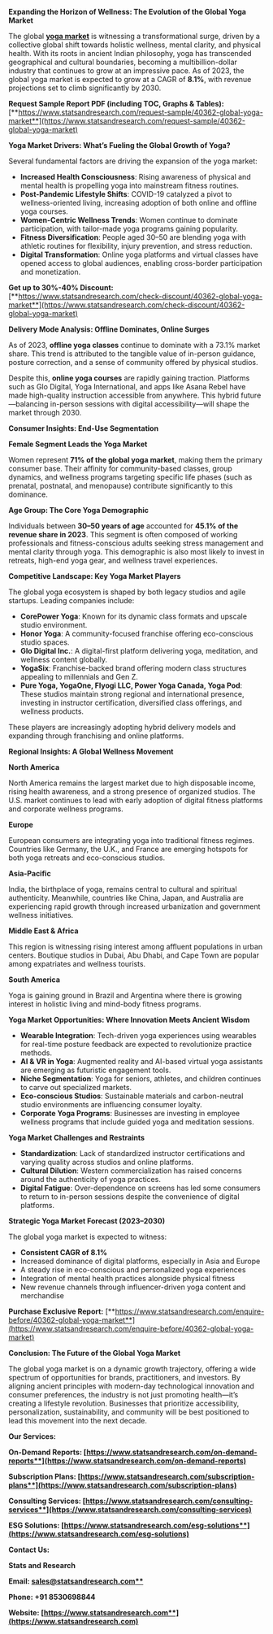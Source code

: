 ﻿**Expanding the Horizon of Wellness: The Evolution of the Global Yoga Market**

The global [**yoga market**](https://www.statsandresearch.com/report/40362-global-yoga-market) is witnessing a transformational surge, driven by a collective global shift towards holistic wellness, mental clarity, and physical health. With its roots in ancient Indian philosophy, yoga has transcended geographical and cultural boundaries, becoming a multibillion-dollar industry that continues to grow at an impressive pace. As of 2023, the global yoga market is expected to grow at a CAGR of **8.1%**, with revenue projections set to climb significantly by 2030.

**Request Sample Report PDF (including TOC, Graphs & Tables):** [**https://www.statsandresearch.com/request-sample/40362-global-yoga-market**](https://www.statsandresearch.com/request-sample/40362-global-yoga-market)

**Yoga Market Drivers: What’s Fueling the Global Growth of Yoga?**

Several fundamental factors are driving the expansion of the yoga market:

- **Increased Health Consciousness**: Rising awareness of physical and mental health is propelling yoga into mainstream fitness routines.
- **Post-Pandemic Lifestyle Shifts**: COVID-19 catalyzed a pivot to wellness-oriented living, increasing adoption of both online and offline yoga courses.
- **Women-Centric Wellness Trends**: Women continue to dominate participation, with tailor-made yoga programs gaining popularity.
- **Fitness Diversification**: People aged 30–50 are blending yoga with athletic routines for flexibility, injury prevention, and stress reduction.
- **Digital Transformation**: Online yoga platforms and virtual classes have opened access to global audiences, enabling cross-border participation and monetization.

**Get up to 30%-40% Discount:** [**https://www.statsandresearch.com/check-discount/40362-global-yoga-market**](https://www.statsandresearch.com/check-discount/40362-global-yoga-market)

**Delivery Mode Analysis: Offline Dominates, Online Surges**

As of 2023, **offline yoga classes** continue to dominate with a 73.1% market share. This trend is attributed to the tangible value of in-person guidance, posture correction, and a sense of community offered by physical studios.

Despite this, **online yoga courses** are rapidly gaining traction. Platforms such as Glo Digital, Yoga International, and apps like Asana Rebel have made high-quality instruction accessible from anywhere. This hybrid future—balancing in-person sessions with digital accessibility—will shape the market through 2030.

**Consumer Insights: End-Use Segmentation**

**Female Segment Leads the Yoga Market**

Women represent **71% of the global yoga market**, making them the primary consumer base. Their affinity for community-based classes, group dynamics, and wellness programs targeting specific life phases (such as prenatal, postnatal, and menopause) contribute significantly to this dominance.

**Age Group: The Core Yoga Demographic**

Individuals between **30–50 years of age** accounted for **45.1% of the revenue share in 2023**. This segment is often composed of working professionals and fitness-conscious adults seeking stress management and mental clarity through yoga. This demographic is also most likely to invest in retreats, high-end yoga gear, and wellness travel experiences.

**Competitive Landscape: Key Yoga Market Players**

The global yoga ecosystem is shaped by both legacy studios and agile startups. Leading companies include:

- **CorePower Yoga**: Known for its dynamic class formats and upscale studio environment.
- **Honor Yoga**: A community-focused franchise offering eco-conscious studio spaces.
- **Glo Digital Inc.**: A digital-first platform delivering yoga, meditation, and wellness content globally.
- **YogaSix**: Franchise-backed brand offering modern class structures appealing to millennials and Gen Z.
- **Pure Yoga, YogaOne, Flyogi LLC, Power Yoga Canada, Yoga Pod**: These studios maintain strong regional and international presence, investing in instructor certification, diversified class offerings, and wellness products.

These players are increasingly adopting hybrid delivery models and expanding through franchising and online platforms.

**Regional Insights: A Global Wellness Movement**

**North America**

North America remains the largest market due to high disposable income, rising health awareness, and a strong presence of organized studios. The U.S. market continues to lead with early adoption of digital fitness platforms and corporate wellness programs.

**Europe**

European consumers are integrating yoga into traditional fitness regimes. Countries like Germany, the U.K., and France are emerging hotspots for both yoga retreats and eco-conscious studios.

**Asia-Pacific**

India, the birthplace of yoga, remains central to cultural and spiritual authenticity. Meanwhile, countries like China, Japan, and Australia are experiencing rapid growth through increased urbanization and government wellness initiatives.

**Middle East & Africa**

This region is witnessing rising interest among affluent populations in urban centers. Boutique studios in Dubai, Abu Dhabi, and Cape Town are popular among expatriates and wellness tourists.

**South America**

Yoga is gaining ground in Brazil and Argentina where there is growing interest in holistic living and mind-body fitness programs.

**Yoga Market Opportunities: Where Innovation Meets Ancient Wisdom**

- **Wearable Integration**: Tech-driven yoga experiences using wearables for real-time posture feedback are expected to revolutionize practice methods.
- **AI & VR in Yoga**: Augmented reality and AI-based virtual yoga assistants are emerging as futuristic engagement tools.
- **Niche Segmentation**: Yoga for seniors, athletes, and children continues to carve out specialized markets.
- **Eco-conscious Studios**: Sustainable materials and carbon-neutral studio environments are influencing consumer loyalty.
- **Corporate Yoga Programs**: Businesses are investing in employee wellness programs that include guided yoga and meditation sessions.

**Yoga Market Challenges and Restraints**

- **Standardization**: Lack of standardized instructor certifications and varying quality across studios and online platforms.
- **Cultural Dilution**: Western commercialization has raised concerns around the authenticity of yoga practices.
- **Digital Fatigue**: Over-dependence on screens has led some consumers to return to in-person sessions despite the convenience of digital platforms.

**Strategic Yoga Market Forecast (2023–2030)**

The global yoga market is expected to witness:

- **Consistent CAGR of 8.1%**
- Increased dominance of digital platforms, especially in Asia and Europe
- A steady rise in eco-conscious and personalized yoga experiences
- Integration of mental health practices alongside physical fitness
- New revenue channels through influencer-driven yoga content and merchandise

**Purchase Exclusive Report:** [**https://www.statsandresearch.com/enquire-before/40362-global-yoga-market**](https://www.statsandresearch.com/enquire-before/40362-global-yoga-market)

**Conclusion: The Future of the Global Yoga Market**

The global yoga market is on a dynamic growth trajectory, offering a wide spectrum of opportunities for brands, practitioners, and investors. By aligning ancient principles with modern-day technological innovation and consumer preferences, the industry is not just promoting health—it’s creating a lifestyle revolution. Businesses that prioritize accessibility, personalization, sustainability, and community will be best positioned to lead this movement into the next decade.

**Our Services:**

**On-Demand Reports: [https://www.statsandresearch.com/on-demand-reports**](https://www.statsandresearch.com/on-demand-reports)**

**Subscription Plans: [https://www.statsandresearch.com/subscription-plans**](https://www.statsandresearch.com/subscription-plans)**

**Consulting Services: [https://www.statsandresearch.com/consulting-services**](https://www.statsandresearch.com/consulting-services)**

**ESG Solutions: [https://www.statsandresearch.com/esg-solutions**](https://www.statsandresearch.com/esg-solutions)**

**Contact Us:**

**Stats and Research**

**Email: [sales@statsandresearch.com**](mailto:sales@statsandresearch.com)**

**Phone: +91 8530698844**

**Website: [https://www.statsandresearch.com**](https://www.statsandresearch.com)**
